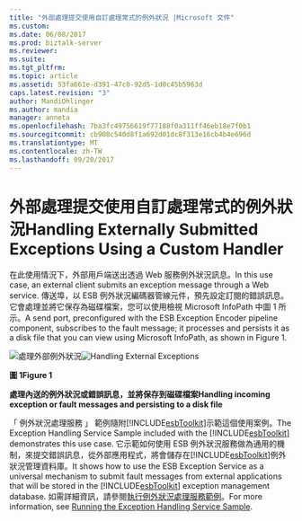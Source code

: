 ```yaml
---
title: "外部處理提交使用自訂處理常式的例外狀況 |Microsoft 文件"
ms.custom: 
ms.date: 06/08/2017
ms.prod: biztalk-server
ms.reviewer: 
ms.suite: 
ms.tgt_pltfrm: 
ms.topic: article
ms.assetid: 53fa661e-d391-47c0-92d5-1d0c45b5963d
caps.latest.revision: "3"
author: MandiOhlinger
ms.author: mandia
manager: anneta
ms.openlocfilehash: 7ba3fc49756619f77188f0a311ff46eb18e7f0b1
ms.sourcegitcommit: cb908c540d8f1a692d01dc8f313e16cb4b4e696d
ms.translationtype: MT
ms.contentlocale: zh-TW
ms.lasthandoff: 09/20/2017
---
```

# <a name="handling-externally-submitted-exceptions-using-a-custom-handler"></a><span data-ttu-id="c320b-102">外部處理提交使用自訂處理常式的例外狀況</span><span class="sxs-lookup"><span data-stu-id="c320b-102">Handling Externally Submitted Exceptions Using a Custom Handler</span></span>
<span data-ttu-id="c320b-103">在此使用情況下，外部用戶端送出透過 Web 服務例外狀況訊息。</span><span class="sxs-lookup"><span data-stu-id="c320b-103">In this use case, an external client submits an exception message through a Web service.</span></span> <span data-ttu-id="c320b-104">傳送埠，以 ESB 例外狀況編碼器管線元件，預先設定訂閱的錯誤訊息。它會處理並將它保存為磁碟檔案，您可以使用檢視 Microsoft InfoPath 中圖 1 所示。</span><span class="sxs-lookup"><span data-stu-id="c320b-104">A send port, preconfigured with the ESB Exception Encoder pipeline component, subscribes to the fault message; it processes and persists it as a disk file that you can view using Microsoft InfoPath, as shown in Figure 1.</span></span>  
  
 <span data-ttu-id="c320b-105">![處理外部例外狀況](../esb-toolkit/media/ch3-handlingexternalexceptions.gif "Ch3 HandlingExternalExceptions")</span><span class="sxs-lookup"><span data-stu-id="c320b-105">![Handling External Exceptions](../esb-toolkit/media/ch3-handlingexternalexceptions.gif "Ch3-HandlingExternalExceptions")</span></span>  
  
 <span data-ttu-id="c320b-106">**圖 1**</span><span class="sxs-lookup"><span data-stu-id="c320b-106">**Figure 1**</span></span>  
  
 <span data-ttu-id="c320b-107">**處理內送的例外狀況或錯誤訊息，並將保存到磁碟檔案**</span><span class="sxs-lookup"><span data-stu-id="c320b-107">**Handling incoming exception or fault messages and persisting to a disk file**</span></span>  
  
 <span data-ttu-id="c320b-108">「 例外狀況處理服務 」 範例隨附[!INCLUDE[esbToolkit](../includes/esbtoolkit-md.md)]示範這個使用案例。</span><span class="sxs-lookup"><span data-stu-id="c320b-108">The Exception Handling Service Sample included with the [!INCLUDE[esbToolkit](../includes/esbtoolkit-md.md)] demonstrates this use case.</span></span> <span data-ttu-id="c320b-109">它示範如何使用 ESB 例外狀況服務做為通用的機制，來提交錯誤訊息，從外部應用程式，將會儲存在[!INCLUDE[esbToolkit](../includes/esbtoolkit-md.md)]例外狀況管理資料庫。</span><span class="sxs-lookup"><span data-stu-id="c320b-109">It shows how to use the ESB Exception Service as a universal mechanism to submit fault messages from external applications that will be stored in the [!INCLUDE[esbToolkit](../includes/esbtoolkit-md.md)] exception management database.</span></span> <span data-ttu-id="c320b-110">如需詳細資訊，請參閱[執行例外狀況處理服務範例](../esb-toolkit/running-the-exception-handling-service-sample.md)。</span><span class="sxs-lookup"><span data-stu-id="c320b-110">For more information, see [Running the Exception Handling Service Sample](../esb-toolkit/running-the-exception-handling-service-sample.md).</span></span>